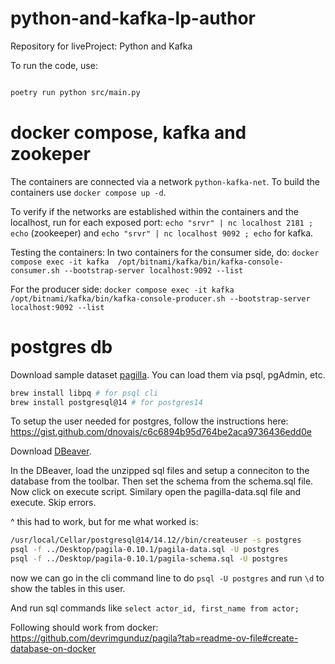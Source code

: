 # python-and-kafka-lp-author
Repository for liveProject: Python and Kafka

To run the code, use: 

```bash

poetry run python src/main.py

```

# docker compose, kafka and zookeper

The containers are connected via a network `python-kafka-net`. To build the containers use `docker compose up -d`. 

To verify if the networks are established within the containers and the localhost, run 
for each exposed port: `echo "srvr" | nc localhost 2181 ; echo` (zookeeper) and `echo "srvr" | nc localhost 9092 ; echo` for kafka.

Testing the containers: In two containers for the consumer side, do:
`docker compose exec -it kafka  /opt/bitnami/kafka/bin/kafka-console-consumer.sh --bootstrap-server localhost:9092 --list`

For the producer side: 
`docker compose exec -it kafka  /opt/bitnami/kafka/bin/kafka-console-producer.sh --bootstrap-server localhost:9092 --list`

# postgres db 

Download sample dataset [pagilla](https://github.com/devrimgunduz/pagila). You can load them via psql, pgAdmin, etc.
```sh
brew install libpq # for psql cli
brew install postgresql@14 # for postgres14
```
To setup the user needed for postgres, follow the instructions here: https://gist.github.com/dnovais/c6c6894b95d764be2aca9736436edd0e

Download [DBeaver](https://dbeaver.io/). 

In the DBeaver, load the unzipped sql files and setup a conneciton to the database from the toolbar. Then set the schema from the schema.sql file.
Now click on execute script. Similary open the pagilla-data.sql file and execute. Skip errors.

^ this had to work, but for me what worked is:

```sh
/usr/local/Cellar/postgresql@14/14.12//bin/createuser -s postgres
psql -f ../Desktop/pagila-0.10.1/pagila-data.sql -U postgres
psql -f ../Desktop/pagila-0.10.1/pagila-schema.sql -U postgres
```
now we can go in the cli command line to do `psql -U postgres` and run `\d` to show the tables in this user.

And run sql commands like `select actor_id, first_name from actor;`

Following should work from docker: https://github.com/devrimgunduz/pagila?tab=readme-ov-file#create-database-on-docker